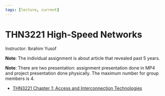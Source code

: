```yaml
---
tags: [lecture, current]
---
```


# THN3221 High-Speed Networks

Instructor: Ibrahim Yusof

**Note**: The individual assignment is about article that revealed past 5 years.

**Note**: There are two presentation: assignment presentation done in MP4 and
project presentation done physically. The maximum number for group members is 4.

- [THN3221 Chapter 1: Access and Interconnection Technologies](202303272000.md)
